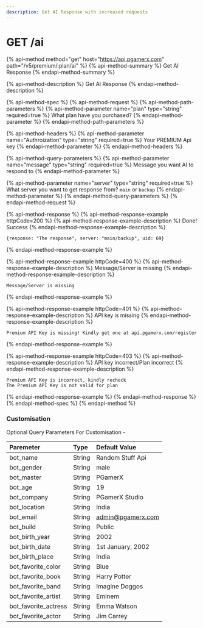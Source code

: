 ```yaml
---
description: Get AI Response with increased requests
---
```


# GET /ai

{% api-method method="get" host="https://api.pgamerx.com" path="/v5/premium/:plan/ai" %}
{% api-method-summary %}
Get AI Response
{% endapi-method-summary %}

{% api-method-description %}
Get AI Response
{% endapi-method-description %}

{% api-method-spec %}
{% api-method-request %}
{% api-method-path-parameters %}
{% api-method-parameter name="plan" type="string" required=true %}
What plan have you purchased?
{% endapi-method-parameter %}
{% endapi-method-path-parameters %}

{% api-method-headers %}
{% api-method-parameter name="Authroization" type="string" required=true %}
Your PREMIUM Api key
{% endapi-method-parameter %}
{% endapi-method-headers %}

{% api-method-query-parameters %}
{% api-method-parameter name="message" type="string" required=true %}
Message you want AI to respond to 
{% endapi-method-parameter %}

{% api-method-parameter name="server" type="string" required=true %}
What server you want to get response from? `main` or `backup`
{% endapi-method-parameter %}
{% endapi-method-query-parameters %}
{% endapi-method-request %}

{% api-method-response %}
{% api-method-response-example httpCode=200 %}
{% api-method-response-example-description %}
Done! Success
{% endapi-method-response-example-description %}

```text
{response: "The response", server: "main/backup", uid: 69}
```
{% endapi-method-response-example %}

{% api-method-response-example httpCode=400 %}
{% api-method-response-example-description %}
Message/Server is missing
{% endapi-method-response-example-description %}

```
Message/Server is missing
```
{% endapi-method-response-example %}

{% api-method-response-example httpCode=401 %}
{% api-method-response-example-description %}
API key is missing
{% endapi-method-response-example-description %}

```
Premium API Key is missing! Kindly get one at api.pgamerx.com/register
```
{% endapi-method-response-example %}

{% api-method-response-example httpCode=403 %}
{% api-method-response-example-description %}
API key incorrect/Plan incorrect
{% endapi-method-response-example-description %}

```
Premium API Key is incorrect, kindly recheck
The Premium API Key is not valid for plan
```
{% endapi-method-response-example %}
{% endapi-method-response %}
{% endapi-method-spec %}
{% endapi-method %}

### Customisation 

Optional Query Parameters For Customisation - 

| Paremeter | Type | Default Value |
| :--- | :--- | :--- |
| bot\_name | String | Random Stuff Api |
| bot\_gender | String | male |
| bot\_master | String | PGamerX |
| bot\_age | String | 19 |
| bot\_company | String | PGamerX Studio |
| bot\_location | String | India |
| bot\_email | String | admin@pgamerx.com |
| bot\_build | String | Public |
| bot\_birth\_year | String | 2002 |
| bot\_birth\_date | String | 1st January, 2002 |
| bot\_birth\_place | String | India |
| bot\_favorite\_color | String | Blue |
| bot\_favorite\_book | String | Harry Potter |
| bot\_favorite\_band | String | Imagine Doggos |
| bot\_favorite\_artist | String | Eminem |
| bot\_favorite\_actress | String | Emma Watson |
| bot\_favorite\_actor | String | Jim Carrey |

